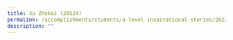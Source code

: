 ```yaml
---
title: Xu Zhekai (20S24)
permalink: /accomplishments/students/a-level-inspirational-stories/2022/xuzhekai/
description: ""
---
```

